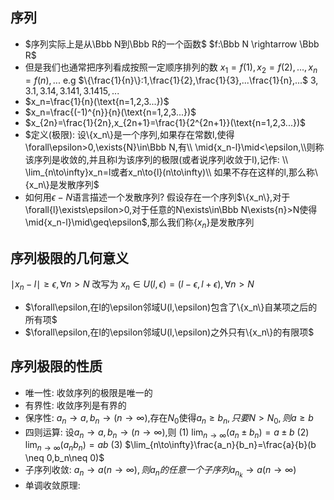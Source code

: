## 序列
- $序列实际上是从\Bbb N到\Bbb R的一个函数$
  $f:\Bbb N \rightarrow \Bbb R$
- 但是我们也通常把序列看成按照一定顺序排列的数
  $x_1=f(1),x_2=f(2),...,x_n=f(n),...$
  e.g
  $\{\frac{1}{n}\}:1,\frac{1}{2},\frac{1}{3},...\frac{1}{n},...$
  $3,3.1,3.14,3.141,3.1415,...$
- $x_n=\frac{1}{n}(\text{n=1,2,3...})$
- $x_n=\frac{(-1)^{n}}{n}(\text{n=1,2,3...})$
- $x_{2n}=\frac{1}{2n},x_{2n+1}=\frac{1}{2^{2n+1}}(\text{n=1,2,3...})$
- $定义(极限): 设\{x_n\}是一个序列,如果存在常数l,使得\forall\epsilon>0,\exists{N}\in\Bbb N,有\\ \mid{x_n-l}\mid<\epsilon,\\则称该序列是收敛的,并且称l为该序列的极限(或者说序列收敛于l),记作: \\ \lim_{n\to\infty}x_n=l或者x_n\to{l}(n\to\infty)\\ 如果不存在这样的l,那么称\{x_n\}是发散序列$
- 如何用$\epsilon-N$语言描述一个发散序列?
假设存在一个序列$\{x_n\},对于\forall{l}\exists\epsilon>0,对于任意的N\exists\in\Bbb N\exists{n}>N使得\mid{x_n-l}\mid\geq\epsilon$,那么我们称$\{x_n\}$是发散序列
## 序列极限的几何意义
$\mid{x_n-l}\mid\geq\epsilon,\forall{n}>N$
改写为
$x_n\in{U(l,\epsilon)}=(l-\epsilon,l+\epsilon),\forall{n}>N$
- $\forall\epsilon,在l的\epsilon邻域U(l,\epsilon)包含了\{x_n\}自某项之后的所有项$
- $\forall\epsilon,在l的\epsilon邻域U(l,\epsilon)之外只有\{x_n\}的有限项$
## 序列极限的性质
- 唯一性: 收敛序列的极限是唯一的
- 有界性: 收敛序列是有界的
- 保序性: $a_n\to a,b_n\to (n\to\infty)$,存在$N_0$使得$a_n\geq b_n,只要N>N_0,则a\geq b$
- 四则运算: 设$a_n\to a,b_n\to (n\to\infty)$,则
(1) $\lim_{n\to\infty}(a_n \pm b_n)=a \pm b$
(2) $\lim_{n\to\infty}(a_{n}b_{n})=ab$
(3) $\lim_{n\to\infty}\frac{a_n}{b_n}=\frac{a}{b}(b \neq 0,b_n\neq 0)$
- 子序列收敛: $a_n\to a(n\to\infty),则a_n的任意一个子序列a_{n_k}\to a(n\to\infty)$
- 单调收敛原理: 